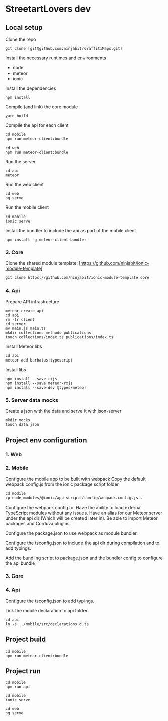 # StreetartLovers dev

## Local setup

Clone the repo

```
git clone [git@github.com:ninjabit/GraffitiMaps.git]
```

Install the necessary runtimes and environments
- node
- meteor
- ionic

Install the dependencies
```
npm install
```

Compile (and link) the core module

```
yarn build
```

Compile the api for each client

```
cd mobile
npm run meteor-client:bundle
```

```
cd web
npm run meteor-client:bundle
```

Run the server

```
cd api
meteor
```

Run the web client

```
cd web
ng serve
```

Run the mobile client

```
cd mobile
ionic serve
```

Install the bundler to include the api as part of the mobile client
```
npm install -g meteor-client-bundler
```

### 3. Core

Clone the shared module template:
[https://github.com/ninjabit/ionic-module-template]

```
git clone https://github.com/ninjabit/ionic-module-template core
```

### 4. Api

Prepare API infrastructure
```
meteor create api
cd api
rm -fr client
cd server
mv main.js main.ts
mkdir collections methods publications
touch collections/index.ts publications/index.ts
```

Install Meteor libs
```
cd api
meteor add barbatus:typescript
```

Install libs
```
npm install --save rxjs
npm install --save meteor-rxjs
npm install --save-dev @types/meteor
```

### 5. Server data mocks

Create a json with the data and serve it with json-server 

```
mkdir mocks
touch data.json
```

## Project env configuration

### 1. Web

### 2. Mobile
Configure the mobile app to be built with webpack
Copy the default webpack.config.js from the ionic package script folder
```
cd modile
cp node_modules/@ionic/app-scripts/config/webpack.config.js .
```
Configure the webpack config to:
Have the ability to load external TypeScript modules without any issues.
Have an alias for our Meteor server under the api dir (Which will be created later in).
Be able to import Meteor packages and Cordova plugins.

Configure the package.json to use webpack as module bundler.

Configure the tsconfig.json to include the api dir during compilation and to add typings.

Add the bundling script to package.json and the bundler config to configure the api bundle

### 3. Core

### 4. Api

Configure the tsconfig.json to add typings.

Link the mobile declaration to api folder

```
cd api
ln -s ../mobile/src/declarations.d.ts
```


## Project build

```
cd mobile
npm run meteor-client:bundle

```

## Project run
```
cd mobile
npm run api
```
```
cd mobile
ionic serve
```
```
cd web
ng serve
```
